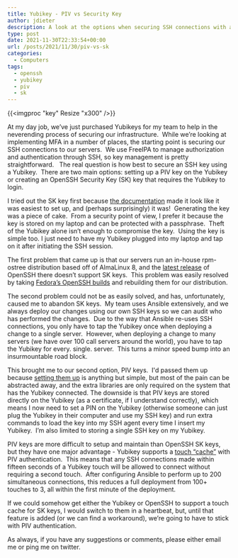 ```yaml
---
title: Yubikey - PIV vs Security Key
author: jdieter
description: A look at the options when securing SSH connections with a Yubikey
type: post
date: 2021-11-30T22:33:54+00:00
url: /posts/2021/11/30/piv-vs-sk
categories:
  - Computers
tags:
  - openssh
  - yubikey
  - piv
  - sk
---
```


{{<imgproc "key" Resize "x300" />}}

At my day job, we’ve just purchased Yubikeys for my team to help in the neverending process of securing our infrastructure.  While we’re looking at implementing MFA in a number of places, the starting point is securing our SSH connections to our servers.  We use FreeIPA to manage authorization and authentication through SSH, so key management is pretty straightforward.   The real question is how best to secure an SSH key using a Yubikey.  There are two main options: setting up a PIV key on the Yubikey or creating an OpenSSH Security Key (SK) key that requires the Yubikey to login.

I tried out the SK key first because [the documentation](https://n3x0.com/2020/02/17/openssh-now-supports-fido-u2f-security-keys-for-2-factor-authentication/) made it look like it was easiest to set up, and (perhaps surprisingly) it was!  Generating the key was a piece of cake.  From a security point of view, I prefer it because the key is stored on my laptop and can be protected with a passphrase.  Theft of the Yubikey alone isn’t enough to compromise the key.  Using the key is simple too.  I just need to have my Yubikey plugged into my laptop and tap on it after initiating the SSH session.

The first problem that came up is that our servers run an in-house rpm-ostree distribution based off of AlmaLinux 8, and the [latest release](http://mirror.webworld.ie/almalinux/8.5/BaseOS/x86_64/os/Packages) of OpenSSH there doesn’t support SK keys.  This problem was easily resolved by taking [Fedora’s OpenSSH builds](https://koji.fedoraproject.org/koji/packageinfo?packageID=96) and rebuilding them for our distribution.

The second problem could not be as easily solved, and has, unfortunately, caused me to abandon SK keys.  My team uses Ansible extensively, and we always deploy our changes using our own SSH keys so we can audit who has performed the changes.  Due to the way that Ansible re-uses SSH connections, you only have to tap the Yubikey once when deploying a change to a single server.  However, when deploying a change to many servers (we have over 100 call servers around the world), you have to tap the Yubikey for every. single. server.  This turns a minor speed bump into an insurmountable road block.

This brought me to our second option, PIV keys.  I'd passed them up because [setting them up](https://developers.yubico.com/PIV/Guides/SSH_with_PIV_and_PKCS11.html) is anything but simple, but most of the pain can be abstracted away, and the extra libraries are only required on the system that has the Yubikey connected.  The downside is that PIV keys are stored directly on the Yubikey (as a certificate, if I understand correctly), which means I now need to set a PIN on the Yubikey (otherwise someone can just plug the Yubikey in their computer and use my SSH key) and run extra commands to load the key into my SSH agent every time I insert my Yubikey.  I’m also limited to storing a single SSH key on my Yubikey.

PIV keys are more difficult to setup and maintain than OpenSSH SK keys, but they have one major advantage - Yubikey supports a [touch “cache”](https://docs.yubico.com/yesdk/users-manual/application-piv/pin-touch-policies.html) with PIV authentication.  This means that any SSH connections made within fifteen seconds of a Yubikey touch will be allowed to connect without requiring a second touch.  After configuring Ansible to perform up to 200 simultaneous connections, this reduces a full deployment from 100+ touches to 3, all within the first minute of the deployment.

If we could somehow get either the Yubikey or OpenSSH to support a touch cache for SK keys, I would switch to them in a heartbeat, but, until that feature is added (or we can find a workaround), we’re going to have to stick with PIV authentication.

As always, if you have any suggestions or comments, please either email me or ping me on twitter.
